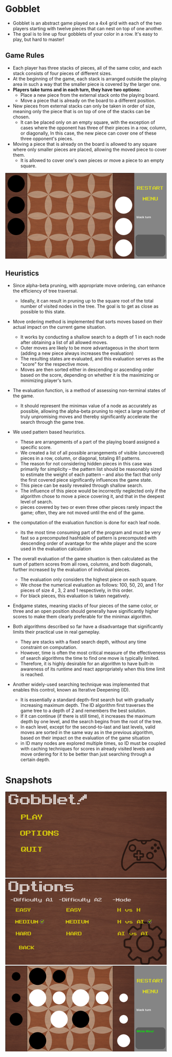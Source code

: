 # Gobblet
* Gobblet is an abstract game played on a 4x4 grid with each of the two players starting with twelve pieces that can nest on top of one another.
* The goal is to line up four gobblets of your color in a row. It's easy to play, but hard to master!
## Game Rules
* Each player has three stacks of pieces, all of the same color, and each stack consists of four pieces of different sizes.
* At the beginning of the game, each stack is arranged outside the playing area in such a way that the smaller piece is covered by the larger one.
* **Players take turns and in each turn, they have two options:**
    * Place a new piece from the external stack onto the playing board.
    * Move a piece that is already on the board to a different position.
 * New pieces from external stacks can only be taken in order of size, meaning only the piece that is on top of one of the stacks can be chosen.
    * It can be placed only on an empty square, with the exception of cases where the opponent has three of their pieces in a row, column, or diagonally, In this case, the new piece can cover one of these three opponent's pieces.
* Moving a piece that is already on the board is allowed to any square where only smaller pieces are placed, allowing the moved piece to cover them.
    * It is allowed to cover one's own pieces or move a piece to an empty square.
    
![Alt text](Images/Gobblet_hCHjpetnfw.png)

## Heuristics
* Since alpha-beta pruning, with appropriate move ordering, can enhance the efficiency of tree traversal. 
    * Ideally, it can result in pruning up to the square root of the total number of visited nodes in the tree. The goal is to get as close as possible to this state.

* Move ordering method is implemented that sorts moves based on their actual impact on the current game situation.
    * It works by conducting a shallow search to a depth of 1 in each node after obtaining a list of all allowed moves.
    * Outer moves are likely to be more advantageous in the short term (adding a new piece always increases the evaluation)
    * The resulting states are evaluated, and this evaluation serves as the "score" for the respective move.
    * Moves are then sorted either in descending or ascending order based on the score, depending on whether it is the maximizing or minimizing player's turn.
* The evaluation function, is a method of assessing non-terminal states of the game.
    * It should represent the minimax value of a node as accurately as possible, allowing the alpha-beta pruning to reject a large number of truly unpromising moves and thereby significantly accelerate the search through the game tree.
* We used pattern based heuristics.
    * These are arrangements of a part of the playing board assigned a specific score.
    * We created a list of all possible arrangements of visible (uncovered) pieces in a row, column, or diagonal, totaling 81 patterns.
    * The reason for not considering hidden pieces in this case was primarily for simplicity – the pattern list should be reasonably sized to estimate the weight of each pattern – and also the fact that only the first covered piece significantly influences the game state. 
    * This piece can be easily revealed through shallow search.
    * The influence of this piece would be incorrectly neglected only if the algorithm chose to move a piece covering it, and that in the deepest level of search.
    * pieces covered by two or even three other pieces rarely impact the game; often, they are not moved until the end of the game.

* the computation of the evaluation function is done for each leaf node.
    * its the most time consuming part of the program and must be very fast so a precomputed hashtable of pattern is precomputed with descending order of avantage for the white player and the score used in the evaluation calculation
* The overall evaluation of the game situation is then calculated as the sum of pattern scores from all rows, columns, and both diagonals, further increased by the evaluation of individual pieces.
    * The evaluation only considers the highest piece on each square.
    * We chose the numerical evaluation as follows: 100, 50, 20, and 1 for pieces of size 4 , 3, 2 and 1 respectively, in this order.
    * For black pieces, this evaluation is taken negatively.
* Endgame states, meaning stacks of four pieces of the same color, or three and an open position should generally have significantly higher scores to make them clearly preferable for the minimax algorithm.

* Both algorithms described so far have a disadvantage that significantly limits their practical use in real gameplay. 
    * They are stacks with a fixed search depth, without any time constraint on computation.
    * However, time is often the most critical measure of the effectiveness of search algorithms the time to find one move is typically limited.
    * Therefore, it is highly desirable for an algorithm to have built-in awareness of its runtime and react appropriately when this time limit is reached.

* Another widely-used searching technique was implemented that enables this control, known as Iterative Deepening (ID).
    * It is essentially a standard depth-first search but with gradually increasing maximum depth. The ID algorithm first traverses the game tree to a depth of 2 and remembers the best solution.
    * If it can continue (if there is still time), it increases the maximum depth by one level, and the search begins from the root of the tree.
    * In each level, except for the second-to-last and last levels, valid moves are sorted in the same way as in the previous algorithm, based on their impact on the evaluation of the game situation
    * in ID many nodes are explored multiple times, so ID must be coupled with caching techniques for scores in already visited levels and move ordering for it to be better than just searching through a certain depth.

# Snapshots
![Alt text](Images/Gobblet_ZaEZW1L1EG.png)
![Alt text](Images/Gobblet_pPPKBss3Ly.png)
![Alt text](Images/Gobblet_1hBax0Dk1Q.png)